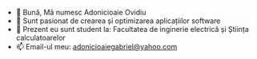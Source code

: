 - 👋 Bună, Mă numesc Adonicioaie Ovidiu
- 👀 Sunt pasionat de crearea și optimizarea aplicațiilor software
- 🌱 Prezent eu sunt student la: Facultatea de inginerie electrică și Știința calculatoarelor
- 📫 Email-ul meu: adonicioaiegabriel@yahoo.com
